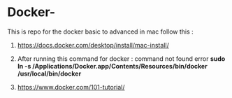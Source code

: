 # Docker-
This is repo for the docker basic to advanced in mac
follow this :

1. https://docs.docker.com/desktop/install/mac-install/

2. After running this command for docker : command not found error 
      **sudo ln -s /Applications/Docker.app/Contents/Resources/bin/docker /usr/local/bin/docker**


3. https://www.docker.com/101-tutorial/
> 
